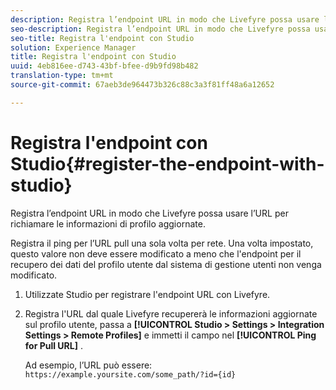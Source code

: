 ```yaml
---
description: Registra l’endpoint URL in modo che Livefyre possa usare l’URL per richiamare le informazioni di profilo aggiornate.
seo-description: Registra l’endpoint URL in modo che Livefyre possa usare l’URL per richiamare le informazioni di profilo aggiornate.
seo-title: Registra l'endpoint con Studio
solution: Experience Manager
title: Registra l'endpoint con Studio
uuid: 4eb816ee-d743-43bf-bfee-d9b9fd98b482
translation-type: tm+mt
source-git-commit: 67aeb3de964473b326c88c3a3f81ff48a6a12652

---
```



# Registra l'endpoint con Studio{#register-the-endpoint-with-studio}

Registra l’endpoint URL in modo che Livefyre possa usare l’URL per richiamare le informazioni di profilo aggiornate.

Registra il ping per l’URL pull una sola volta per rete. Una volta impostato, questo valore non deve essere modificato a meno che l'endpoint per il recupero dei dati del profilo utente dal sistema di gestione utenti non venga modificato.

1. Utilizzate Studio per registrare l'endpoint URL con Livefyre.
1. Registra l'URL dal quale Livefyre recupererà le informazioni aggiornate sul profilo utente, passa a **[!UICONTROL Studio > Settings > Integration Settings > Remote Profiles]** e immetti il campo nel **[!UICONTROL Ping for Pull URL]** .

   Ad esempio, l’URL può essere: `https://example.yoursite.com/some_path/?id={id}`


